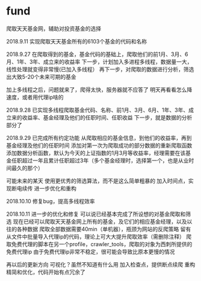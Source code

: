 # fund
爬取天天基金网，辅助对投资基金的选择

2018.9.11
实现爬取天天基金所有的6103个基金的代码和名称

2018.9.27
在爬取得到的基金，基金代码的基础上，爬取他们的前1月、3月、6月、1年、3年、成立来的收益率
下一步，计划加入多进程多线程，数据量一大，线性处理就变得非常慢(已加入多线程）
再下一步，对爬取的数据进行分析，筛选出大致5-20个未来可期的基金

加上多线程之后，问题就来了，爬得太快，服务器就不应答了
明天再看看怎么降速度，或者用代理ip啥的

2018.9.28
已实现多线程爬取基金代码、名称、前1月、3月、6月、1年、3年、成立来的收益率、基金经理及他们的任职时间、任职收益
下一步，就是数据的分析部分了

2018.9.29
已完成所有约定功能
从爬取相应的基金信息，到他们的收益率，再到基金经理及他们的任职时间
添加对第一次为爬取成功的部分数据的重新爬取函数
添加数据分析函数，默认为今天的上证指数的1月3月等收益率，经理需要在该基金任职超过一年且累计任职超过3年（多个基金经理时，选择第一个，也是从业时间最久的那个）

可能未来的某天
使用更优秀的筛选算法，而不是这么简单粗暴的
加入时间点，实现断电续传
进一步优化和重构

2018.10.10
修复bug，提高多线程效率

2018.10.11
进一步的优化和修复
可以说已经基本完成了所设想的对基金爬取和筛选
现在已经可以爬取天天基金网上所有的基金，及它们的相应基金经理，以及以往的各种数据
爬取全部数据需要40min（单机器），瓶颈为网站的反爬策略
留有从文件中批量导入代理ip的代码，理论上可大大提升爬取效率（需删除注释）
爬取免费代理的脚本在另一个profile，crawler_tools，爬取的对象为西刺所提供的免费代理ip
由于免费代理ip非常不稳定，很可能会导致比原本更慢的情况

再以后的更新方向
可视化？虽然不知道有什么用
加入检查点，提供断点续爬
重构精简和优化，代码开始有点冗余了
